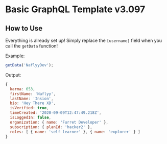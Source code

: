 # **Basic GraphQL Template v3.097**

## **How to Use**

Everything is already set up! Simply replace the `[username]` field when you call the `getData` function!

Example:
```js
getData('NaflyyDev');
```

Output:
```js
{
  karma: 653,
  firstName: 'Naflyy',
  lastName: 'Insion',
  bio: 'Hey There XD',
  isVerified: true,
  timeCreated: '2020-09-09T12:47:49.218Z',
  isLoggedIn: false,
  organization: { name: 'Furret Developer' },
  subscription: { planId: 'hacker2' },
  roles: [ { name: 'self learner' }, { name: 'explorer' } ]
}
```
